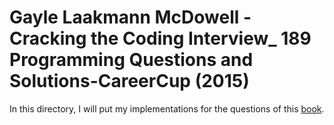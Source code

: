 # Gayle Laakmann McDowell - Cracking the Coding Interview_ 189 Programming Questions and Solutions-CareerCup (2015)

In this directory, I will put my implementations for the questions of this [book](https://www.crackingthecodinginterview.com/).
